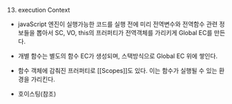 13. execution Context

- javaScript 엔진이 실행가능한 코드를 실행 전에 미리 전역변수와 전역함수 관련 정보들을 뽑아서 SC, VO, this의 프러퍼티가 전역객체를 가리키게 Global EC를 만든다.
- 개별 함수는 별도의 함수 EC가 생성되며, 스택방식으로 Global EC 위에 쌓인다.


- 함수 객체에 감춰진 프러퍼티로 [[Scopes]]도 있다. 이는 함수가 실행될 수 있는 환경을 가리킨다.

- 호이스팅(참조)